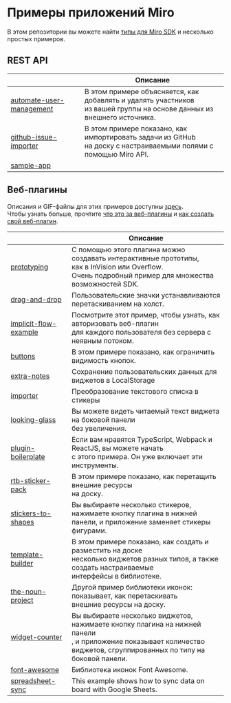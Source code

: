 # Примеры приложений Miro

В этом репозитории вы можете найти [типы для Miro SDK](miro.d.ts) и несколько простых примеров.

## REST API

|                                                      | Описание  |
|------------------------------------------------------|--------------|
| [automate-user-management](automate-user-management) | В этом примере объясняется, как добавлять и удалять участников <br /> из вашей группы на основе данных из внешнего источника. |
| [github-issue-importer](github-issue-importer)       | В этом примере показано, как импортировать задачи из GitHub <br /> на доску с настраиваемыми полями с помощью Miro API. |
| [sample-app](sample-app)       | |

## Веб-плагины
Описания и GIF-файлы для этих примеров доступны [здесь](https://developers.miro.com/docs/web-plugin-examples).  
Чтобы узнать больше, прочтите [что это за веб-плагины](https://developers.miro.com/docs/sdk) и [как создать свой веб-плагин](https://developers.miro.com/docs/how-to-start).

|                                          | Описание  |
|------------------------------------------|--------------|
| [prototyping](prototyping)               | С помощью этого плагина можно создавать интерактивные прототипы, <br /> как в InVision или Overflow. <br /> Очень подробный пример для множества возможностей SDK. |
| [drag-and-drop](drag-and-drop)           | Пользовательские значки устанавливаются перетаскиванием на холст. |
| [implicit-flow-example](implicit-flow-example)| Посмотрите этот пример, чтобы узнать, как авторизовать веб-плагин <br /> для каждого пользователя без сервера с неявным потоком. |
| [buttons](buttons)                       | В этом примере показано, как ограничить видимость кнопок. |
| [extra-notes](extra-notes)               | Сохранение пользовательских данных для виджетов в LocalStorage |
| [importer](importer)                     | Преобразование текстового списка в стикеры | 
| [looking-glass](looking-glass)           | Вы можете видеть читаемый текст виджета на боковой панели <br /> без увеличения. |
| [plugin-boilerplate](plugin-boilerplate) | Если вам нравятся TypeScript, Webpack и ReactJS, вы можете начать <br /> с этого примера. Он уже включает эти инструменты. |
| [rtb-sticker-pack](rtb-sticker-pack)     | В этом примере показано, как перетащить внешние ресурсы <br /> на доску. |
| [stickers-to-shapes](stickers-to-shapes) | Вы выбираете несколько стикеров, нажимаете кнопку плагина в нижней <br /> панели, и приложение заменяет стикеры фигурами. |
| [template-builder](template-builder)     | В этом примере показано, как создать и разместить на доске <br /> несколько виджетов разных типов, а также создать настраиваемые <br /> интерфейсы в библиотеке. |
| [the-noun-project](the-noun-project)     | Другой пример библиотеки иконок: показывает, как перетаскивать <br /> внешние ресурсы на доску. |
| [widget-counter](widget-counter)         | Вы выбираете несколько виджетов, нажимаете кнопку плагина на нижней панели <br />, и приложение показывает количество виджетов, сгруппированных по типу на боковой панели. |
| [font-awesome](font-awesome)             | Библиотека иконок Font Awesome. |
| [spreadsheet-sync](spreadsheet-sync)             | This example shows how to sync data on board with Google Sheets. |

